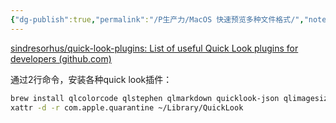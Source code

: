 ```yaml
---
{"dg-publish":true,"permalink":"/P生产力/MacOS 快速预览多种文件格式/","noteIcon":"","created":"2024-04-20T15:32:28.000+08:00","updated":"2024-04-24T00:48:10.009+08:00"}
---
```



[sindresorhus/quick-look-plugins: List of useful Quick Look plugins for developers (github.com)](https://github.com/sindresorhus/quick-look-plugins)

通过2行命令，安装各种quick look插件：

```bash
brew install qlcolorcode qlstephen qlmarkdown quicklook-json qlimagesize suspicious-package apparency quicklookase qlvideo
xattr -d -r com.apple.quarantine ~/Library/QuickLook
```
